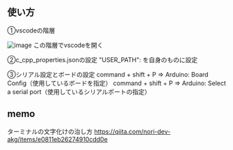 ## 使い方
①vscodeの階層




![image](https://user-images.githubusercontent.com/58362633/100183144-94189f80-2f21-11eb-829a-b9a547e7d408.png)
この階層でvscodeを開く

②c_cpp_properties.jsonの設定
"USER_PATH": を自身のものに設定

③シリアル設定とボードの設定
command + shift + P => Arduino: Board Config（使用しているボードを指定）
command + shift + P => Arduino: Select a serial port（使用しているシリアルポートの指定）

## memo
ターミナルの文字化けの治し方
https://qiita.com/nori-dev-akg/items/e0811eb26274910cdd0e
